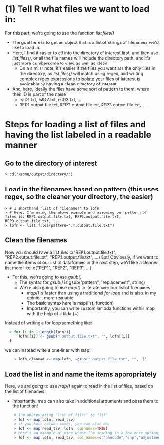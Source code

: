 # (1) Tell R what files we want to load in: 
For this part, we're going to use the function *list.files()*
- The goal here is to get an object that is a list of strings of filenames we'd like to load in.
- Here, I find it easier to *cd* into the directory of interest first, and then use *list.files()*, or all the file names will include the directory path, and it's just more cumbersome to view as well as clean
  - On a similar note, it's easier if the files you want are the only files in the directory, as *list.files()* will match using regex, and writing complex regex expressions to isolate your files of interest is avoidable by having a clean directory of interest
- And, here, ideally the files have some sort of pattern to them, where their ID is part of the name
    - rsID1.txt, rsID2.txt, rsID3.txt, ... 
    - REP1.output.file.txt, REP2.output.file.txt, REP3.output.file.txt, ...


# Steps for loading a list of files and having the list labeled in a readable manner
## Go to the directory of interest
    > cd("/some/output/directory/")

## Load in the filenames based on pattern (this uses regex, so the cleaner your directory, the easier)
    > # I shorthand "list of filenames" to lofn
    > # Here, I'm using the above example and assuming our pattern of files is: REP1.output.file.txt, REP2.output.file.txt, REP3.output.file.txt, ...
    > lofn <- list.files(pattern=".*.output.file.txt")

## Clean the filenames
Now you should have a list like: c("REP1.output.file.txt", "REP2.output.file.txt", "REP3.output.file.txt", ...)
But! Obviously, if we want to name the items of our list of dataframes in the next step, we'd like a cleaner list more like: c("REP1", "REP2", "REP3", ...)
- For this, we're going to use *gsub()*
  - The syntax for *gsub()* is gsub("pattern", "replacement", string)
  - We're also going to use *map()* to iterate over our list of filenames
    - *map()* is faster than using a traditional *for loop* and is also, in my opinion, more readable 
    - The basic syntax here is map(list, function)
    - Importantly, you can write custom lambda functions within map with the help of a tilda (~) 

Instead of writing a for loop something like: 
```R
  > for (i in 1:length(lofn)){
      lofn[[i]] <- gsub(".output.file.txt", "", lofn[[i]]
  }
```
we can instead write a one-liner with map!
```R
    > lofn_cleaned <- map(lofn, ~gsub(".output.file.txt", "", .))
```

## Load the list in and name the items appropriately
Here, we are going to use *map()* again to read in the list of files, based on the list of filenames
- Importantly, map can also take in additional arguments and pass them to the function!
```R
    # I'm abbreviating "list of files" to "lof"
    > lof <- map(lofn, read_tsv)
    # If you have column names, you can also do: 
    > lof <- map(read_tsv, lofn, colnames=TRUE)
    # Here's an example of mine where I'm sending in a few more options
    > lof <- map(lofn, read_tsv, col_names=c("phecode","snp","adjustment","beta","SE","OR","pvalue","type","n_total","n_cases","n_controls","HWE_p","allele_freq","n_no_snp","note","bonferroni","fdr"), skip = 1)
```





